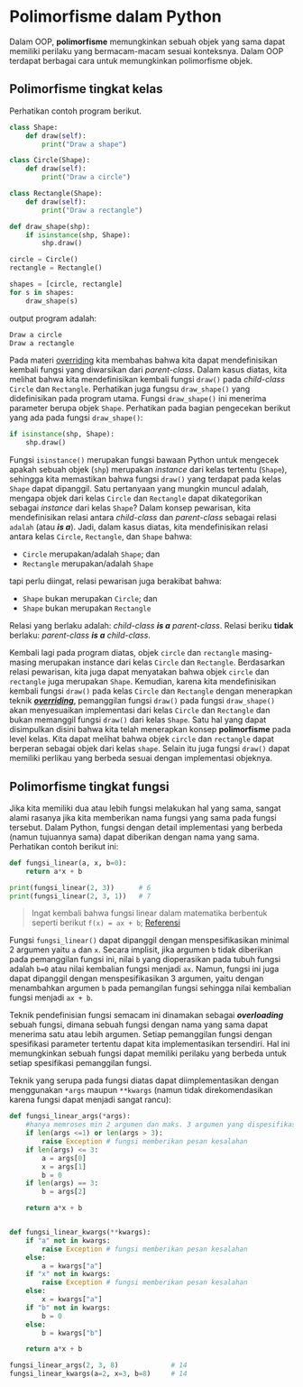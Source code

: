 # Polimorfisme dalam Python

Dalam OOP, **polimorfisme** memungkinkan sebuah objek yang sama dapat memiliki perilaku yang bermacam-macam sesuai konteksnya. Dalam OOP terdapat berbagai cara untuk memungkinkan polimorfisme objek.

## Polimorfisme tingkat kelas

Perhatikan contoh program berikut.

```Python
class Shape:
    def draw(self):
        print("Draw a shape")

class Circle(Shape):
    def draw(self):
        print("Draw a circle")

class Rectangle(Shape):
    def draw(self):
        print("Draw a rectangle")

def draw_shape(shp):
    if isinstance(shp, Shape):
        shp.draw()

circle = Circle()
rectangle = Rectangle()

shapes = [circle, rectangle]
for s in shapes:
    draw_shape(s)
```

output program adalah:

```bash
Draw a circle
Draw a rectangle
```

Pada materi [overriding](02_python_overriding.md) kita membahas bahwa kita dapat mendefinisikan kembali fungsi yang diwarsikan dari *parent-class*. Dalam kasus diatas, kita melihat bahwa kita mendefinisikan kembali fungsi `draw()` pada *child-class* `Circle` dan `Rectangle`. Perhatikan juga fungsu `draw_shape()` yang didefinisikan pada program utama. Fungsi `draw_shape()` ini menerima parameter berupa objek `Shape`. Perhatikan pada bagian pengecekan berikut yang ada pada fungsi `draw_shape()`:

```Python
if isinstance(shp, Shape):
    shp.draw()
```

Fungsi `isinstance()` merupakan fungsi bawaan Python untuk mengecek apakah sebuah objek (`shp`) merupakan *instance* dari kelas tertentu (`Shape`), sehingga kita memastikan bahwa fungsi `draw()` yang terdapat pada kelas `Shape` dapat dipanggil. Satu pertanyaan yang mungkin muncul adalah, mengapa objek dari kelas `Circle` dan `Rectangle` dapat dikategorikan sebagai *instance* dari kelas `Shape`? Dalam konsep pewarisan, kita mendefinisikan relasi antara *child-class* dan *parent-class* sebagai relasi `adalah` (atau ***is a***). Jadi, dalam kasus diatas, kita mendefinisikan relasi antara kelas `Circle`, `Rectangle`, dan `Shape` bahwa:

- `Circle` merupakan/adalah `Shape`; dan
- `Rectangle` merupakan/adalah `Shape`

tapi perlu diingat, relasi pewarisan juga berakibat bahwa:

- `Shape` bukan merupakan `Circle`; dan
- `Shape` bukan merupakan `Rectangle`

Relasi yang berlaku adalah: *child-class* ***is a*** *parent-class*. Relasi beriku **tidak** berlaku: *parent-class* ***is a*** *child-class*.

Kembali lagi pada program diatas, objek `circle` dan `rectangle` masing-masing merupakan instance dari kelas `Circle` dan `Rectangle`. Berdasarkan relasi pewarisan, kita juga dapat menyatakan bahwa objek `circle` dan `rectangle` juga merupakan `Shape`. Kemudian, karena kita mendefinisikan kembali fungsi `draw()` pada kelas `Circle` dan `Rectangle` dengan menerapkan teknik [***overriding***](02_python_overriding.md), pemanggilan fungsi `draw()` pada fungsi `draw_shape()` akan menyesuaikan implementasi dari kelas `Circle` dan `Rectangle` dan bukan memanggil fungsi `draw()` dari kelas `Shape`. Satu hal yang dapat disimpulkan disini bahwa kita telah menerapkan konsep **polimorfisme** pada level kelas. Kita dapat melihat bahwa objek `circle` dan `rectangle` dapat berperan sebagai objek dari kelas `shape`. Selain itu juga fungsi `draw()` dapat memiliki perlikau yang berbeda sesuai dengan implementasi objeknya.

## Polimorfisme tingkat fungsi

Jika kita memiliki dua atau lebih fungsi melakukan hal yang sama, sangat alami rasanya jika kita memberikan nama fungsi yang sama pada fungsi tersebut. Dalam Python, fungsi dengan detail implementasi yang berbeda (namun tujuannya sama) dapat diberikan dengan nama yang sama. Perhatikan contoh berikut ini:

```Python
def fungsi_linear(a, x, b=0):
    return a*x + b

print(fungsi_linear(2, 3))      # 6
print(fungsi_linear(2, 3, 1))   # 7
```

> Ingat kembali bahwa fungsi linear dalam matematika berbentuk seperti berikut `f(x) = ax + b`; [Referensi](https://en.wikipedia.org/wiki/Linear_function)

Fungsi `fungsi_linear()` dapat dipanggil dengan menspesifikasikan minimal 2 argumen yaitu `a` dan `x`. Secara implisit, jika argumen `b` tidak diberikan pada pemanggilan fungsi ini, nilai `b` yang dioperasikan pada tubuh fungsi adalah `b=0` atau nilai kembalian fungsi menjadi `ax`. Namun, fungsi ini juga dapat dipanggil dengan menspesifikasikan 3 argumen, yaitu dengan menambahkan argumen `b` pada pemangilan fungsi sehingga nilai kembalian fungsi menjadi `ax + b`. 

Teknik pendefinisian fungsi semacam ini dinamakan sebagai ***overloading*** sebuah fungsi, dimana sebuah fungsi dengan nama yang sama dapat menerima satu atau lebih argumen. Setiap pemanggilan fungsi dengan spesifikasi parameter tertentu dapat kita implementasikan tersendiri. Hal ini memungkinkan sebuah fungsi dapat memiliki perilaku yang berbeda untuk setiap spesifikasi pemanggilan fungsi.

Teknik yang serupa pada fungsi diatas dapat diimplementasikan dengan menggunakan `*args` maupun `**kwargs` (namun tidak direkomendasikan karena fungsi dapat menjadi sangat rancu):

```Python
def fungsi_linear_args(*args):
    #hanya memroses min 2 argumen dan maks. 3 argumen yang dispesifikasikan
    if len(args <=1) or len(args > 3):
        raise Exception # fungsi memberikan pesan kesalahan
    if len(args) <= 3:    
        a = args[0]
        x = args[1]
        b = 0
    if len(args) == 3:
        b = args[2]

    return a*x + b


def fungsi_linear_kwargs(**kwargs):
    if "a" not in kwargs:
        raise Exception # fungsi memberikan pesan kesalahan
    else:
        a = kwargs["a"]
    if "x" not in kwargs:
        raise Exception # fungsi memberikan pesan kesalahan
    else:
        x = kwargs["a"]
    if "b" not in kwargs:
        b = 0
    else:
        b = kwargs["b"]

    return a*x + b

fungsi_linear_args(2, 3, 8)             # 14
fungsi_linear_kwargs(a=2, x=3, b=8)     # 14
```
